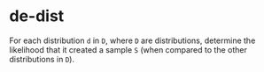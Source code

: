 # de-dist

For each distribution `d` in `D`, where `D` are distributions, determine the likelihood that it
created a sample `S` (when compared to the other distributions in `D`).


